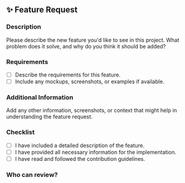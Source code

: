 ## ✨ Feature Request

### Description
Please describe the new feature you'd like to see in this project. What problem does it solve, and why do you think it should be added?

### Requirements
- [ ] Describe the requirements for this feature.
- [ ] Include any mockups, screenshots, or examples if available.

### Additional Information
Add any other information, screenshots, or context that might help in understanding the feature request.

### Checklist
- [ ] I have included a detailed description of the feature.
- [ ] I have provided all necessary information for the implementation.
- [ ] I have read and followed the contribution guidelines.

### Who can review?

